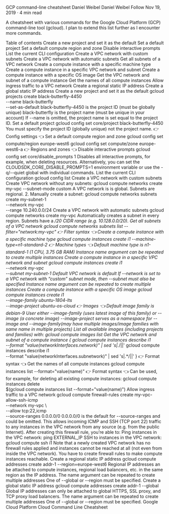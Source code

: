 GCP command-line cheatsheet
Daniel Weibel
Daniel Weibel
Follow
Nov 19, 2019 · 4 min read





A cheatsheet with various commands for the Google Cloud Platform (GCP) command-line tool (gcloud).
I plan to extend this list further as I encounter more commands.

Table of contents
Create a new project and set it as the default
Set a default project
Set a default compute region and zone
Disable interactive prompts
List the current CLI configuration
Create a VPC network with custom subnets
Create a VPC network with automatic subnets
Get all subnets of a VPC network
Create a compute instance with a specific machine type
Create a compute instance in a specific VPC network and subnet
Create a compute instance with a specific OS image
Get the VPC network and subnet of a compute instance
Get the names of all compute instances
Allow ingress traffic to a VPC network
Create a regional static IP address
Create a global static IP address
Create a new project and set it as the default
gcloud projects create black-butterfly-4450 \
  --name black-butterfly \
  --set-as-default
black-butterfly-4450 is the project ID (must be globally unique)
black-butterfly is the project name (must be unique in your account)
If --name is omitted, the project name is set equal to the project ID.
Set a default project
gcloud config set core/project black-butterfly-4450
You must specify the project ID (globally unique) not the project name.
👉 Config settings 👈
Set a default compute region and zone
gcloud config set compute/region europe-west6
gcloud config set compute/zone europe-west6-a
👉 Regions and zones 👈
Disable interactive prompts
gcloud config set core/disable_prompts 1
Disables all interactive prompts, for example, when deleting resources.
Alternatively, you can set the CLOUDSDK_CORE_DISABLE_PROMPTS=1 environment variable or use the -q/--quiet global with individual commands.
List the current CLI configuration
gcloud config list
Create a VPC network with custom subnets
Create VPC network without any subnets:
gcloud compute networks create my-vpc --subnet-mode custom
A VPC network is is global. Subnets are regional.
2. Manually create a subnet:
gcloud compute networks subnets create my-subnet-1 \
  --network my-vpc \
  --range 10.240.0.0/24
Create a VPC network with automatic subnets
gcloud compute networks create my-vpc
Automatically creates a subnet in every region.
Subnets have a */20 CIDR range (e.g. 10.128.0.0/20).
Get all subnets of a VPC network
gcloud compute networks subnets list --filter="network:my-vpc"
👉 Filter syntax 👈
Create a compute instance with a specific machine type
gcloud compute instances create i1 --machine-type=n1-standard-2
👉 Machine types 👈
Default machine type is n1-standard-1 (1 CPU, 3.75 GB RAM)
Instance name argument can be repeated to create multiple instances
Create a compute instance in a specific VPC network and subnet
gcloud compute instances create i1 \
  --network my-vpc \
  --subnet my-subnet-1
Default VPC network is default
If --network is set to a VPC network with “custom” subnet mode, then --subnet must also be specified
Instance name argument can be repeated to create multiple instances
Create a compute instance with a specific OS image
gcloud compute instances create i1 \
  --image-family ubuntu-1804-lts \
  --image-project ubuntu-os-cloud
👉 Images 👈
Default image family is debian-9
User either --image-family (uses latest image of this family) or --image (a concrete image)
--image-project serves as a namespace for --image and --image-family(may have multiple images/image families with same name in multiple projects)
List all available images (including projects and families) with:
gcloud compute images list
Get the VPC network and subnet of a compute instance
{
  gcloud compute instances describe i1 \
    --format "value(networkInterfaces.network)" |
    sed 's|.*/||'
  gcloud compute instances describe i1 \
    --format "value(networkInterfaces.subnetwork)" |
    sed 's|.*/||'
}
👉 Format syntax 👈
Get the names of all compute instances
gcloud compute instances list --format="value(name)"
👉 Format syntax 👈
Can be used, for example, for deleting all existing compute instances:
gcloud compute instances delete \
  $(gcloud compute instances list --format="value(name)")
Allow ingress traffic to a VPC network
gcloud compute firewall-rules create my-vpc-allow-ssh-icmp \
  --network my-vpc \  
  --allow tcp:22,icmp \
  --source-ranges 0.0.0.0/0
0.0.0.0/0 is the default for --source-ranges and could be omitted.
This allows incoming ICMP and SSH (TCP port 22) traffic to any instances in the VPC network from any source (e.g. from the public Internet).
After creating this firewall rule, you’re able to:
Ping instances in the VPC network: ping EXTERNAL_IP
SSH to instances in the VPC network: gcloud compute ssh i1
Note that a newly created VPC network has no firewall rules applied and instances cannot be reached at all (not even from inside the VPC network). You have to create firewall rules to make compute instances reachable.
Create a regional static IP address
gcloud compute addresses create addr-1 --region=europe-west6
Regional IP addresses an be attached to compute instances, regional load balancers, etc. in the same region as the IP address.
The name argument can be repeated to create multiple addresses
One of --global or --region must be specified.
Create a global static IP address
gcloud compute addresses create addr-1 --global
Global IP addresses can only be attached to global HTTPS, SSL proxy, and TCP proxy load balancers.
The name argument can be repeated to create multiple addresses
One of --global or --region must be specified.
Google Cloud Platform
Cloud
Command Line
Cheatsheet